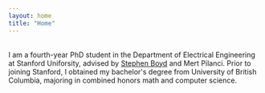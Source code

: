 ```yaml
---
layout: home
title: "Home"
---
```

<br>
I am a fourth-year PhD student in the Department of Electrical Engineering at Stanford Uniforsity, advised by <a href="https://web.stanford.edu/~boyd/">Stephen Boyd</a> and Mert Pilanci. Prior to joining Stanford, I obtained my bachelor's degree from University of British Columbia, majoring in combined honors math and computer science.
